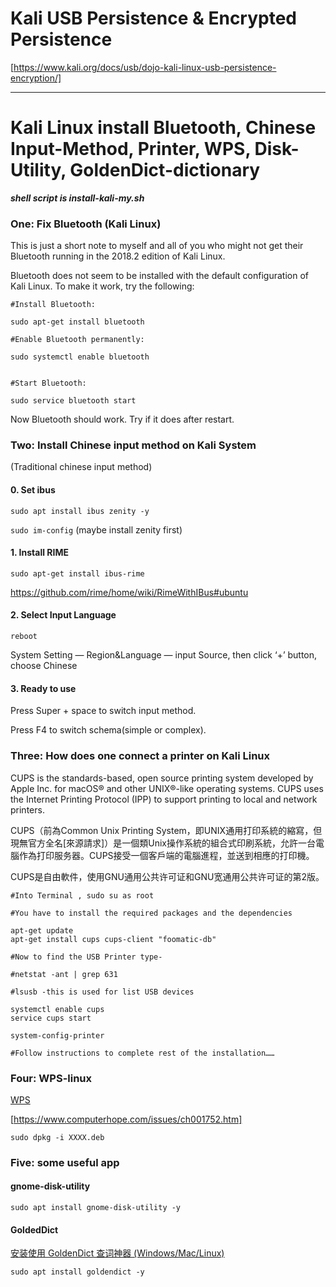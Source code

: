 # Kali USB Persistence & Encrypted Persistence

[https://www.kali.org/docs/usb/dojo-kali-linux-usb-persistence-encryption/]



---
# Kali Linux install Bluetooth, Chinese Input-Method, Printer, WPS, Disk-Utility, GoldenDict-dictionary


***shell script is install-kali-my.sh***


### One:   Fix Bluetooth (Kali Linux)

    
This is just a short note to myself and all of you who might not get their Bluetooth running in the 2018.2 edition of Kali Linux.

Bluetooth does not seem to be installed with the default configuration of Kali Linux. To make it work, try the following:

```shell
#Install Bluetooth:

sudo apt-get install bluetooth

#Enable Bluetooth permanently:

sudo systemctl enable bluetooth


#Start Bluetooth:

sudo service bluetooth start
```

Now Bluetooth should work. Try if it does after restart.





### Two:  Install Chinese input method on Kali System


(Traditional chinese input method)


#### 0. Set ibus

`sudo apt install ibus zenity -y`

`sudo im-config`  (maybe install zenity first)

#### 1. Install RIME

`sudo apt-get install ibus-rime`

https://github.com/rime/home/wiki/RimeWithIBus#ubuntu


#### 2. Select Input Language

`reboot` 

System Setting — Region&Language — input Source, then click ‘+’ button, choose Chinese


#### 3. Ready to use

Press Super + space to switch input method.

Press F4 to switch schema(simple or complex).




### Three: How does one connect a printer on Kali Linux


CUPS is the standards-based, open source printing system developed by Apple Inc. for macOS® and other UNIX®-like operating systems. CUPS uses the Internet Printing Protocol (IPP) to support printing to local and network printers.

CUPS（前為Common Unix Printing System，即UNIX通用打印系統的縮寫，但現無官方全名[來源請求]）是一個類Unix操作系統的組合式印刷系統，允許一台電腦作為打印服务器。CUPS接受一個客戶端的電腦進程，並送到相應的打印機。

CUPS是自由軟件，使用GNU通用公共许可证和GNU宽通用公共许可证的第2版。 


```shell
#Into Terminal , sudo su as root

#You have to install the required packages and the dependencies 

apt-get update
apt-get install cups cups-client "foomatic-db"

#Now to find the USB Printer type-

#netstat -ant | grep 631

#lsusb -this is used for list USB devices

systemctl enable cups
service cups start

system-config-printer

#Follow instructions to complete rest of the installation……
```



### Four: WPS-linux


[WPS](linux.wps.com)

[https://www.computerhope.com/issues/ch001752.htm]

`sudo dpkg -i XXXX.deb`



### Five: some useful app


####  gnome-disk-utility

`sudo apt install gnome-disk-utility -y`


#### GoldedDict

[安装使用 GoldenDict 查词神器 (Windows/Mac/Linux)](https://www.jianshu.com/p/b6b2c1d78d7c)

`sudo apt install goldendict -y`





